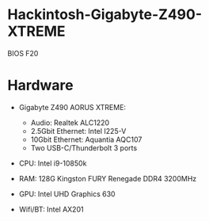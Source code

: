 # Hackintosh-Gigabyte-Z490-XTREME
BIOS F20

# Hardware

- Gigabyte Z490 AORUS XTREME:
  - Audio: Realtek ALC1220
  - 2.5Gbit Ethernet: Intel I225-V
  - 10Gbit Ethernet: Aquantia AQC107
  - Two USB-C/Thunderbolt 3 ports
- CPU: Intel i9-10850k
- RAM: 128G Kingston FURY Renegade DDR4 3200MHz

- GPU: Intel UHD Graphics 630
- Wifi/BT:  Intel AX201
